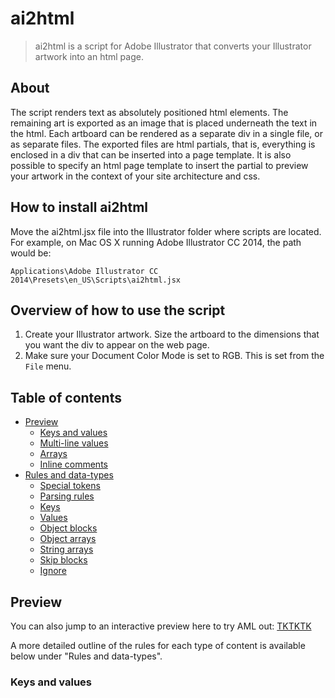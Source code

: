 # ai2html

> ai2html is a script for Adobe Illustrator that converts your Illustrator artwork into an html page.

## About

The script renders text as absolutely positioned html elements. The remaining art is exported as an image that is placed underneath the text in the html. Each artboard can be rendered as a separate div in a single file, or as separate files. The exported files are html partials, that is, everything is enclosed in a div that can be inserted into a page template. It is also possible to specify an html page template to insert the partial to preview your artwork in the context of your site architecture and css.

## How to install ai2html

Move the ai2html.jsx file into the Illustrator folder where scripts are located. For example, on Mac OS X running Adobe Illustrator CC 2014, the path would be:
```
Applications\Adobe Illustrator CC 2014\Presets\en_US\Scripts\ai2html.jsx
```

## Overview of how to use the script

1. Create your Illustrator artwork. Size the artboard to the dimensions that you want the div to appear on the web page.
2. Make sure your Document Color Mode is set to RGB. This is set from the `File` menu.


## Table of contents

- [Preview](#preview)
  - [Keys and values](#keys-and-values)
  - [Multi-line values](#multi-line-values)
  - [Arrays](#arrays)
  - [Inline comments](#inline-comments)
- [Rules and data-types](#rules-and-data-types)
  - [Special tokens](#special-tokens)
  - [Parsing rules](#parsing-rules)
  - [Keys](#keys)
  - [Values](#values)
  - [Object blocks](#object-blocks)
  - [Object arrays](#object-arrays)
  - [String arrays](#string-arrays)
  - [Skip blocks](#skip-blocks)
  - [Ignore](#ignore)

## Preview

You can also jump to an interactive preview here to try AML out: [TKTKTK]()

A more detailed outline of the rules for each type of content is available below under "Rules and data-types".

### Keys and values

